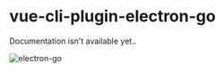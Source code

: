 # vue-cli-plugin-electron-go
Documentation isn't available yet..

![electron-go](https://user-images.githubusercontent.com/25849232/66864273-ab4e3500-ef8c-11e9-9f36-5ae23cf872e0.gif)

